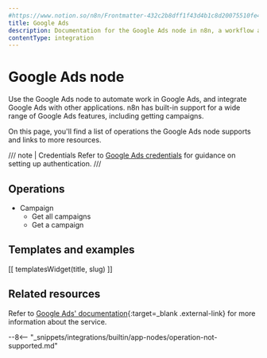 ```yaml
---
#https://www.notion.so/n8n/Frontmatter-432c2b8dff1f43d4b1c8d20075510fe4
title: Google Ads
description: Documentation for the Google Ads node in n8n, a workflow automation platform. Includes details of operations and configuration, and links to examples and credentials information.
contentType: integration
---
```


# Google Ads node

Use the Google Ads node to automate work in Google Ads, and integrate Google Ads with other applications. n8n has built-in support for a wide range of Google Ads features, including getting campaigns. 

On this page, you'll find a list of operations the Google Ads node supports and links to more resources.

/// note | Credentials
Refer to [Google Ads credentials](/integrations/builtin/credentials/google/) for guidance on setting up authentication. 
///

## Operations

* Campaign
  * Get all campaigns
  * Get a campaign

## Templates and examples

<!-- see https://www.notion.so/n8n/Pull-in-templates-for-the-integrations-pages-37c716837b804d30a33b47475f6e3780 -->
[[ templatesWidget(title, slug) ]]

## Related resources

Refer to [Google Ads' documentation](https://developers.google.com/google-ads/api/docs/start){:target=_blank .external-link} for more information about the service.

--8<-- "_snippets/integrations/builtin/app-nodes/operation-not-supported.md"
